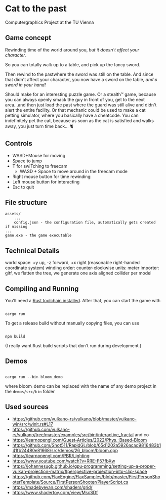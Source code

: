 # Cat to the past

Computergraphics Project at the TU Vienna

## Game concept

Rewinding time of the world around you, _but it doesn't affect your character._

So you can totally walk up to a table, and pick up the fancy sword.

Then rewind to the pastwhere the sword was still on the table. And since that didn't affect your character, you now have a sword on the table, _and a sword in your hand!_

Should make for an interesting puzzle game. Or a stealth:tm: game, because you can always openly smack the guy in front of you, get to the next area...and then just load the past where the guard was still alive and didn't alert the entire facility. Or that mechanic could be used to make a cat petting simulator, where you basically have a cheatcode. You can indefinitely pet the cat, because as soon as the cat is satisfied and walks away, you just turn time back... :cat2:

## Controls

- WASD+Mouse for moving
- Space to jump
- T for swiTching to freecam
  - WASD + Space to move around in the freecam mode
- Right mouse button for time rewinding
- Left mouse button for interacting
- Esc to quit

## File structure

```text
assets/
    ...
    config.json - the configuration file, automatically gets created if missing
...
game.exe - the game executable
```

## Technical Details

world space: +y up, -z forward, +x right (reasonable right-handed coordinate system)
winding order: counter-clockwise
units: meter
importer: gltf, we flatten the tree, we generate one axis aligned collider per model

## Compiling and Running

You'll need a [Rust toolchain installed](https://www.rust-lang.org/tools/install). After that, you can start the game with

```

cargo run

```

To get a release build without manually copying files, you can use

```

npm build

```

(I really want Rust build scripts that don't run during development.)

## Demos

```

cargo run --bin bloom_demo

```

where bloom_demo can be replaced with the name of any demo project in the `demos/src/bin` folder

## Used sources

- https://github.com/vulkano-rs/vulkano/blob/master/vulkano-win/src/winit.rs#L17
- https://github.com/vulkano-rs/vulkano/tree/master/examples/src/bin/interactive_fractal and co
- https://learnopengl.com/Guest-Articles/2022/Phys.-Based-Bloom
- https://github.com/Shot511/RapidGL/blob/65d1202a5926acad9816483b141fb24480e81668/src/demos/26_bloom/bloom.cpp
- https://learnopengl.com/PBR/Lighting
- https://www.youtube.com/watch?v=RRE-F57fbXw
- https://johannesugb.github.io/gpu-programming/setting-up-a-proper-vulkan-projection-matrix/#perspective-projection-into-clip-space
- https://github.com/FlaxEngine/FlaxSamples/blob/master/FirstPersonShooterTemplate/Source/FirstPersonShooter/PlayerScript.cs
- https://madebyevan.com/shaders/grid/
- https://www.shadertoy.com/view/MscSDf

```

```
